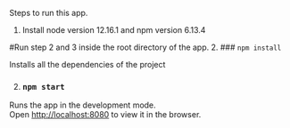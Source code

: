 Steps to run this app.
1. Install node version 12.16.1 and npm version 6.13.4 
   
#Run step 2 and 3 inside the root directory of the app.
2. ### `npm install`

Installs all the dependencies of the project

2. ### `npm start`

Runs the app in the development mode.<br />
Open [http://localhost:8080](http://localhost:8080) to view it in the browser.



